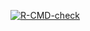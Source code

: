 <!-- badges: start -->
[![R-CMD-check](https://github.com/anarouanet/DynNet/actions/workflows/R-CMD-check.yaml/badge.svg)](https://github.com/anarouanet/DynNet/actions/workflows/R-CMD-check.yaml)
<!-- badges: end -->